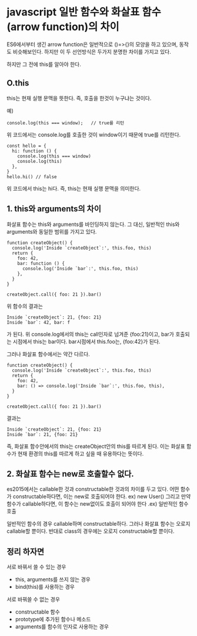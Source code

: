 # javascript 일반 함수와 화살표 함수(arrow function)의 차이

ES6에서부터 생긴 arrow function은 일반적으로 ()=>{}의 모양을 하고 있으며, 동작도 비슷해보인다. 하지만 이 두 선언방식은 두가지 분명한 차이를 가지고 있다.

하지만 그 전에 this를 알아야 한다.

## O.this

this는 현재 실행 문맥을 뜻한다. 즉, 호출을 한것이 누구냐는 것이다.

예)

    console.log(this === window);   // true를 리턴

위 코드에서는 console.log를 호출한 것이 window이기 때문에 true를 리턴한다.

    const hello = {
      hi: function () {
        console.log(this === window)
        console.log(this)
      },
    }
    hello.hi() // false
위 코드에서 this는 hi다. 즉, this는 현재 실행 문맥을 의미한다.

## 1. this와 arguments의 차이
화살표 함수는 this와 arguments를 바인딩하지 않는다. 그 대신, 일반적인 this와 arguments와 동일한 범위를 가지고 있다.

    function createObject() {
      console.log('Inside `createObject`:', this.foo, this)
      return {
        foo: 42,
        bar: function () {
          console.log('Inside `bar`:', this.foo, this)
        },
      }
    }

    createObject.call({ foo: 21 }).bar()
위 함수의 결과는

    Inside `createObject`: 21, {foo: 21}
    Inside `bar`: 42, bar: f
가 된다. 위 console.log에서의 this는 call인자로 넘겨준 {foo:21}이고, bar가 호출되는 시점에서 this는 bar이다. bar시점에서 this.foo는, {foo:42}가 된다.

그러나 화살표 함수에서는 약간 다르다.

    function createObject() {
      console.log('Inside `createObject`:', this.foo, this)
      return {
        foo: 42,
        bar: () => console.log('Inside `bar`:', this.foo, this),
      }
    }

    createObject.call({ foo: 21 }).bar()
결과는

    Inside `createObject`: 21, {foo: 21}
    Inside `bar`: 21, {foo: 21}
즉, 화살표 함수안에서의 this는 createObject안의 this를 따르게 된다. 이는 화살표 함수가 현재 환경의 this를 따르게 하고 싶을 때 유용하다는 뜻이다.

## 2. 화살표 함수는 new로 호출할수 없다.
es2015에서는 callable한 것과 constructable한 것과의 차이를 두고 있다. 어떤 함수가 constructable하다면, 이는 new로 호출되어야 한다. ex) new User() 그리고 만약 함수가 callable하다면, 이 함수는 new없이도 호출이 되어야 한다 .ex) 일반적인 함수 호출

일반적인 함수의 경우 callable하며 constructable하다. 그러나 화살표 함수는 오로지 callable할 뿐이다. 반대로 class의 경우에는 오로지 constructable할 뿐이다.

## 정리 하자면
서로 바꿔서 쓸 수 있는 경우
- this, arguments를 쓰지 않는 경우
- bind(this)를 사용하는 경우

서로 바꿔쓸 수 없는 경우

- constructable 함수
- prototype에 추가된 함수나 메소드
- arguments를 함수의 인자로 사용하는 경우